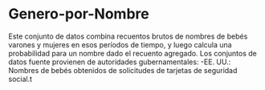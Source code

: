 # Genero-por-Nombre
Este conjunto de datos combina recuentos brutos de nombres de bebés varones y mujeres en esos períodos de tiempo, y luego calcula una probabilidad para un nombre dado el recuento agregado. Los conjuntos de datos fuente provienen de autoridades gubernamentales: -EE. UU.: Nombres de bebés obtenidos de solicitudes de tarjetas de seguridad social.t
